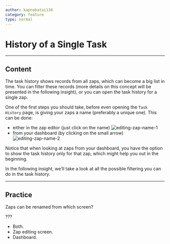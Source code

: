 ```yaml
---
author: kapnobatai136
category: feature
type: normal
---
```


# History of a Single Task


---

## Content

The task history shows records from all zaps, which can become a big list in time. You can filter these records (more details on this concept will be presented in the following insight), or you can open the task history for a single zap.

One of the first steps you should take, before even opening the `Task History` page, is giving your zaps a name (preferably a unique one). This can be done:

- either in the zap editor (just click on the name)
  ![editing-zap-name-1](https://img.enkipro.com/906882beabe8ba54c74f8b8b78db714f.png)
- from your dashboard (by clicking on the small arrow)
  ![editing-zap-name-2](https://img.enkipro.com/165019bf61a40cf3129b769fe1e1aa3a.png)

Notice that when looking at zaps from your dashboard, you have the option to show the task history only for that zap, which might help you out in the beginning.

In the following insight, we'll take a look at all the possible filtering you can do in the task history.


---

## Practice

Zaps can be renamed from which screen?

???

- Both.
- Zap editing screen.
- Dashboard.
 
